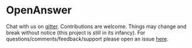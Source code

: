 # OpenAnswer

Chat with us on [gitter](https://gitter.im/openanswer-io/Lobby#).
Contributions are welcome. Things may change and break without notice (this project is still in its infancy).
For questions/comments/feedback/support please open an issue [here]('https://github.com/openanswer/OpenAnswer/issues).